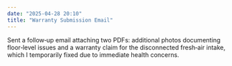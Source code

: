 ```yaml
---
date: "2025-04-28 20:10"
title: "Warranty Submission Email"
---
```


Sent a follow‑up email attaching two PDFs: additional photos documenting floor‑level issues and a warranty claim for the disconnected fresh‑air intake, which I temporarily fixed due to immediate health concerns.
